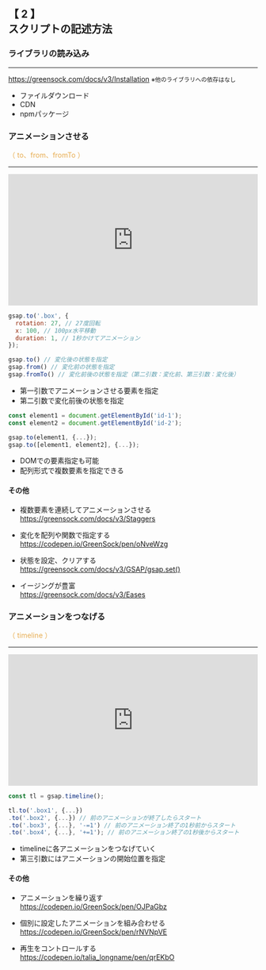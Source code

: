 ## **【 2 】<br>スクリプトの記述方法**

>>>

### ライブラリの読み込み
<hr>

https://greensock.com/docs/v3/Installation
<small>※他のライブラリへの依存はなし</small>

- ファイルダウンロード
- CDN
- npmパッケージ

>>>

### アニメーションさせる
<span style="color: #e7ad52">（ to、from、fromTo ）</span>
<hr>

<iframe height="265" style="width: 100%;" scrolling="no" title="GSAP Basic Tween" src="https://codepen.io/GreenSock/embed/wvwEOZL?height=265&theme-id=dark&default-tab=js,result" frameborder="no" allowtransparency="true" allowfullscreen="true">
  See the Pen <a href='https://codepen.io/GreenSock/pen/wvwEOZL'>GSAP Basic Tween</a> by GreenSock
  (<a href='https://codepen.io/GreenSock'>@GreenSock</a>) on <a href='https://codepen.io'>CodePen</a>.
</iframe>

>>>

```js
gsap.to('.box', {
  rotation: 27, // 27度回転
  x: 100, // 100px水平移動
  duration: 1, // 1秒かけてアニメーション
});

gsap.to() // 変化後の状態を指定
gsap.from() // 変化前の状態を指定
gsap.fromTo() // 変化前後の状態を指定（第二引数：変化前、第三引数：変化後）
```

- 第一引数でアニメーションさせる要素を指定
- 第二引数で変化前後の状態を指定

>>>

```js
const element1 = document.getElementById('id-1');
const element2 = document.getElementById('id-2');

gsap.to(element1, {...});
gsap.to([element1, element2], {...});
```

- DOMでの要素指定も可能
- 配列形式で複数要素を指定できる

>>>

#### **その他**

- 複数要素を連続してアニメーションさせる<br>https://greensock.com/docs/v3/Staggers

- 変化を配列や関数で指定する<br>https://codepen.io/GreenSock/pen/oNveWzg

- 状態を設定、クリアする<br>https://greensock.com/docs/v3/GSAP/gsap.set()

- イージングが豊富<br>https://greensock.com/docs/v3/Eases

>>>

### アニメーションをつなげる
<span style="color: #e7ad52">（ timeline ）</span>
<hr>

<iframe height="265" style="width: 100%;" scrolling="no" title="GSAP Starter Pen" src="https://codepen.io/GreenSock/embed/OJPaGbz?height=265&theme-id=dark&default-tab=js,result" frameborder="no" allowtransparency="true" allowfullscreen="true">
  See the Pen <a href='https://codepen.io/GreenSock/pen/OJPaGbz'>GSAP Starter Pen</a> by GreenSock
  (<a href='https://codepen.io/GreenSock'>@GreenSock</a>) on <a href='https://codepen.io'>CodePen</a>.
</iframe>

>>>

```js
const tl = gsap.timeline();

tl.to('.box1', {...})
.to('.box2', {...}) // 前のアニメーションが終了したらスタート
.to('.box3', {...}, '-=1') // 前のアニメーション終了の1秒前からスタート
.to('.box4', {...}, '+=1'); // 前のアニメーション終了の1秒後からスタート
```

- timelineに各アニメーションをつなげていく
- 第三引数にはアニメーションの開始位置を指定

>>>

#### **その他**

- アニメーションを繰り返す<br>https://codepen.io/GreenSock/pen/OJPaGbz

- 個別に設定したアニメーションを組み合わせる<br>https://codepen.io/GreenSock/pen/rNVNpVE

- 再生をコントロールする<br>https://codepen.io/talia_longname/pen/qrEKbO
